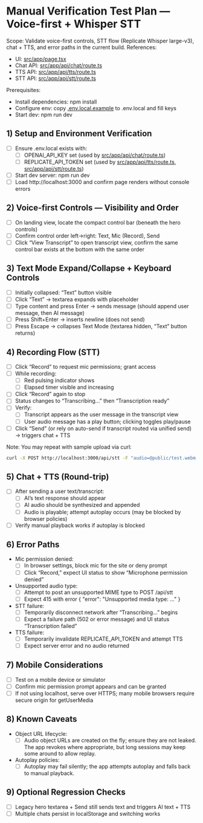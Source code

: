 # Manual Verification Test Plan — Voice-first + Whisper STT

Scope: Validate voice-first controls, STT flow (Replicate Whisper large-v3), chat + TTS, and error paths in the current build. References:
- UI: [src/app/page.tsx](src/app/page.tsx)
- Chat API: [src/app/api/chat/route.ts](src/app/api/chat/route.ts)
- TTS API: [src/app/api/tts/route.ts](src/app/api/tts/route.ts)
- STT API: [src/app/api/stt/route.ts](src/app/api/stt/route.ts)

Prerequisites:
- Install dependencies: npm install
- Configure env: copy [.env.local.example](../.env.local.example) to .env.local and fill keys
- Start dev: npm run dev

## 1) Setup and Environment Verification
- [ ] Ensure .env.local exists with:
  - [ ] OPENAI_API_KEY set (used by [src/app/api/chat/route.ts](src/app/api/chat/route.ts))
  - [ ] REPLICATE_API_TOKEN set (used by [src/app/api/tts/route.ts](src/app/api/tts/route.ts), [src/app/api/stt/route.ts](src/app/api/stt/route.ts))
- [ ] Start dev server: npm run dev
- [ ] Load http://localhost:3000 and confirm page renders without console errors

## 2) Voice-first Controls — Visibility and Order
- [ ] On landing view, locate the compact control bar (beneath the hero controls)
- [ ] Confirm control order left→right: Text, Mic (Record), Send
- [ ] Click “View Transcript” to open transcript view, confirm the same control bar exists at the bottom with the same order

## 3) Text Mode Expand/Collapse + Keyboard Controls
- [ ] Initially collapsed: “Text” button visible
- [ ] Click “Text” → textarea expands with placeholder
- [ ] Type content and press Enter → sends message (should append user message, then AI message)
- [ ] Press Shift+Enter → inserts newline (does not send)
- [ ] Press Escape → collapses Text Mode (textarea hidden, “Text” button returns)

## 4) Recording Flow (STT)
- [ ] Click “Record” to request mic permissions; grant access
- [ ] While recording:
  - [ ] Red pulsing indicator shows
  - [ ] Elapsed timer visible and increasing
- [ ] Click “Record” again to stop
- [ ] Status changes to “Transcribing…” then “Transcription ready”
- [ ] Verify:
  - [ ] Transcript appears as the user message in the transcript view
  - [ ] User audio message has a play button; clicking toggles play/pause
- [ ] Click “Send” (or rely on auto-send if transcript routed via unified send) → triggers chat + TTS

Note: You may repeat with sample upload via curl:
```bash
curl -X POST http://localhost:3000/api/stt -F "audio=@public/test.webm;type=audio/webm"
```

## 5) Chat + TTS (Round-trip)
- [ ] After sending a user text/transcript:
  - [ ] AI’s text response should appear
  - [ ] AI audio should be synthesized and appended
  - [ ] Audio is playable; attempt autoplay occurs (may be blocked by browser policies)
- [ ] Verify manual playback works if autoplay is blocked

## 6) Error Paths
- Mic permission denied:
  - [ ] In browser settings, block mic for the site or deny prompt
  - [ ] Click “Record,” expect UI status to show “Microphone permission denied”
- Unsupported audio type:
  - [ ] Attempt to post an unsupported MIME type to POST /api/stt
  - [ ] Expect 415 with error { "error": "Unsupported media type: ..." }
- STT failure:
  - [ ] Temporarily disconnect network after “Transcribing…” begins
  - [ ] Expect a failure path (502 or error message) and UI status “Transcription failed”
- TTS failure:
  - [ ] Temporarily invalidate REPLICATE_API_TOKEN and attempt TTS
  - [ ] Expect server error and no audio returned

## 7) Mobile Considerations
- [ ] Test on a mobile device or simulator
- [ ] Confirm mic permission prompt appears and can be granted
- [ ] If not using localhost, serve over HTTPS; many mobile browsers require secure origin for getUserMedia

## 8) Known Caveats
- Object URL lifecycle:
  - [ ] Audio object URLs are created on the fly; ensure they are not leaked. The app revokes where appropriate, but long sessions may keep some around to allow replay.
- Autoplay policies:
  - [ ] Autoplay may fail silently; the app attempts autoplay and falls back to manual playback.

## 9) Optional Regression Checks
- [ ] Legacy hero textarea + Send still sends text and triggers AI text + TTS
- [ ] Multiple chats persist in localStorage and switching works